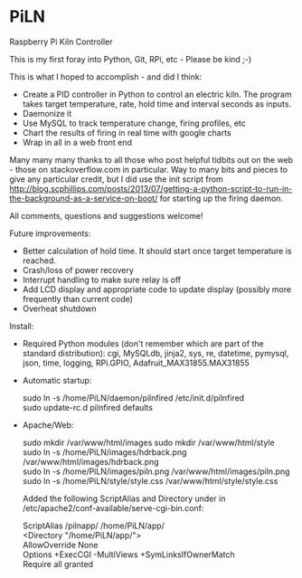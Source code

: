 # PiLN
Raspberry Pi Kiln Controller

This is my first foray into Python, Git, RPi, etc - Please be kind ;-)

This is what I hoped to accomplish - and did I think:

- Create a PID controller in Python to control an electric kiln. The program takes target temperature, rate, hold time and interval seconds as inputs.
- Daemonize it
- Use MySQL to track temperature change, firing profiles, etc
- Chart the results of firing in real time with google charts
- Wrap in all in a web front end

Many many many thanks to all those who post helpful tidbits out on the web - those on stackoverflow.com in particular. Way to many bits and pieces to give any particular credit, but I did use the init script from http://blog.scphillips.com/posts/2013/07/getting-a-python-script-to-run-in-the-background-as-a-service-on-boot/ for starting up the firing daemon.

All comments, questions and suggestions welcome!

Future improvements:
- Better calculation of hold time. It should start once target temperature is reached.
- Crash/loss of power recovery
- Interrupt handling to make sure relay is off
- Add LCD display and appropriate code to update display (possibly more frequently than current code)
- Overheat shutdown

Install:
- Required Python modules (don't remember which are part of the standard distribution): cgi, MySQLdb, jinja2, sys, re, datetime, pymysql, json, time, logging, RPi.GPIO, Adafruit_MAX31855.MAX31855
- Automatic startup:

	sudo ln -s /home/PiLN/daemon/pilnfired /etc/init.d/pilnfired		
	sudo update-rc.d pilnfired defaults
		
- Apache/Web:

	sudo mkdir /var/www/html/images	
	sudo mkdir /var/www/html/style	
	sudo ln -s /home/PiLN/images/hdrback.png /var/www/html/images/hdrback.png	
	sudo ln -s /home/PiLN/images/piln.png /var/www/html/images/piln.png	
	sudo ln -s /home/PiLN/style/style.css /var/www/html/style/style.css
	
  	Added the following ScriptAlias and Directory under <IfDefine ENABLE_USR_LIB_CGI_BIN> in /etc/apache2/conf-available/serve-cgi-bin.conf:
	
	ScriptAlias /pilnapp/ /home/PiLN/app/	
	  <Directory "/home/PiLN/app/">	  
	    AllowOverride None	    
	    Options +ExecCGI -MultiViews +SymLinksIfOwnerMatch	    
	    Require all granted	    
	  </Directory>
	  




  
